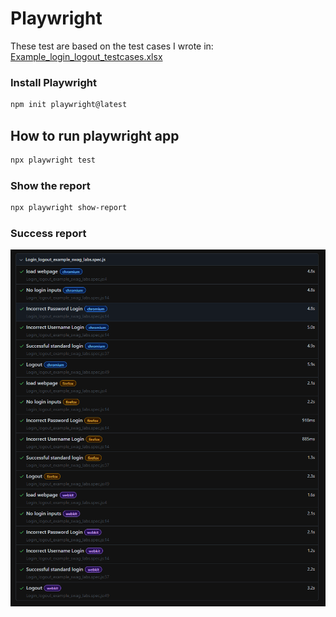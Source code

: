 # Playwright
These test are based on the test cases I wrote in: [Example_login_logout_testcases.xlsx](https://github.com/dlarkin047/progamming_portfolio/tree/master/quality_assurance/documentation)

### Install Playwright
```bash
npm init playwright@latest
```

## How to run playwright app
```bash
npx playwright test
```
### Show the report
```bash
npx playwright show-report
```
### Success report
![Success report](report_evidence/success.png) 